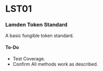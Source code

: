 # LST01

### Lamden Token Standard

A basic fungible token standard.

#### To-Do
* Test Coverage.
* Confirm All methods work as described.